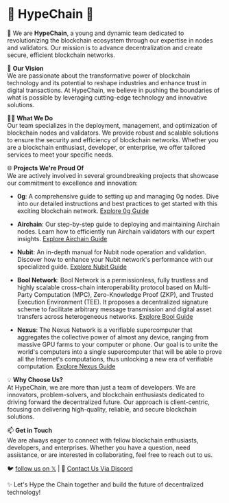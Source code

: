 # 🌟 **HypeChain** 🌟

🚀 We are **HypeChain**, a young and dynamic team dedicated to revolutionizing the blockchain ecosystem through our expertise in nodes and validators. Our mission is to advance decentralization and create secure, efficient blockchain networks.

🔗 **Our Vision**  
We are passionate about the transformative power of blockchain technology and its potential to reshape industries and enhance trust in digital transactions. At HypeChain, we believe in pushing the boundaries of what is possible by leveraging cutting-edge technology and innovative solutions.

👩‍💻 **What We Do**  
Our team specializes in the deployment, management, and optimization of blockchain nodes and validators. We provide robust and scalable solutions to ensure the security and efficiency of blockchain networks. Whether you are a blockchain enthusiast, developer, or enterprise, we offer tailored services to meet your specific needs.

🌐 **Projects We're Proud Of**  
We are actively involved in several groundbreaking projects that showcase our commitment to excellence and innovation:

- **0g**: A comprehensive guide to setting up and managing 0g nodes. Dive into our detailed instructions and best practices to get started with this exciting blockchain network. [Explore 0g Guide](https://github.com/hypechain/guides/tree/main/0g-guide/README.MD)
  
- **Airchain**: Our step-by-step guide to deploying and maintaining Airchain nodes. Learn how to efficiently run Airchain validators with our expert insights. [Explore Airchain Guide](https://github.com/hypechain/guides/tree/main/airchain-guide/README.md)
  
- **Nubit**: An in-depth manual for Nubit node operation and validation. Discover how to enhance your Nubit network's performance with our specialized guide. [Explore Nubit Guide](https://github.com/hypechain/guides/blob/main/nubit/README.MD)
  
- **Bool Network**: Bool Network is a permissionless, fully trustless and highly scalable cross-chain interoperability protocol based on Multi-Party Computation (MPC), Zero-Knowledge Proof (ZKP), and Trusted Execution Environment (TEE). It proposes a decentralized signature scheme to facilitate arbitrary message transmission and digital asset transfers across heterogeneous networks. [Explore Bool Guide](https://github.com/hypechain/bool-guide)

- **Nexus**: The Nexus Network is a verifiable supercomputer that aggregates the collective power of almost any device, ranging from massive GPU farms to your computer or phone. Our goal is to unite the world's computers into a single supercomputer that will be able to prove all the Internet's computations, thus unlocking a new era of verifiable computation. [Explore Nexus Guide](https://github.com/hypechain/Nesus-guide)

💡 **Why Choose Us?**  
At HypeChain, we are more than just a team of developers. We are innovators, problem-solvers, and blockchain enthusiasts dedicated to driving forward the decentralized future. Our approach is client-centric, focusing on delivering high-quality, reliable, and secure blockchain solutions.

📫 **Get in Touch**  
We are always eager to connect with fellow blockchain enthusiasts, developers, and enterprises. Whether you have a question, need assistance, or are interested in collaborating, feel free to reach out to us.

🐦 [follow us on 𝕏](https://x.com/hype_chain) | 📧 [Contact Us Via Discord](https://discord.com/users/846802439742029855)

✨ Let's Hype the Chain together and build the future of decentralized technology!
